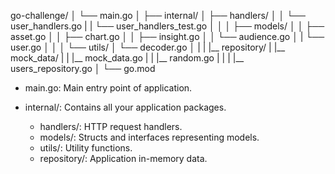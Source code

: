 go-challenge/
│   └── main.go
│
├── internal/
│   ├── handlers/
│   │   └── user_handlers.go
|   |   └── user_handlers_test.go
│   │
│   ├── models/
│   │   ├── asset.go
│   │   ├── chart.go
│   │   ├── insight.go
│   │   └── audience.go
│   |   └── user.go
│   │
│   └── utils/
│       └── decoder.go
│   |
|   |__ repository/
|       |__ mock_data/
|       |   |__ mock_data.go
|       |   |__ random.go
|       |
|       |__ users_repository.go
│
└── go.mod


- main.go: Main entry point of application.

- internal/: Contains all your application packages.
    - handlers/: HTTP request handlers. 
    - models/: Structs and interfaces representing models.
    - utils/: Utility functions.
    - repository/: Application in-memory data.
